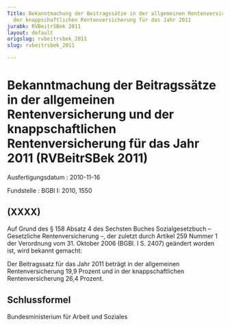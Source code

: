 ```yaml
---
Title: Bekanntmachung der Beitragssätze in der allgemeinen Rentenversicherung und
  der knappschaftlichen Rentenversicherung für das Jahr 2011
jurabk: RVBeitrSBek 2011
layout: default
origslug: rvbeitrsbek_2011
slug: rvbeitrsbek_2011

---
```


# Bekanntmachung der Beitragssätze in der allgemeinen Rentenversicherung und der knappschaftlichen Rentenversicherung für das Jahr 2011 (RVBeitrSBek 2011)

Ausfertigungsdatum
:   2010-11-16

Fundstelle
:   BGBl I: 2010, 1550


## (XXXX)

Auf Grund des § 158 Absatz 4 des Sechsten Buches Sozialgesetzbuch – Gesetzliche Rentenversicherung –, der zuletzt durch Artikel 259 Nummer 1 der Verordnung vom 31. Oktober 2006 (BGBl. I S. 2407) geändert worden ist, wird bekannt gemacht:

Der Beitragssatz für das Jahr 2011 beträgt in der allgemeinen Rentenversicherung 19,9 Prozent und in der knappschaftlichen Rentenversicherung 26,4 Prozent.


## Schlussformel

Bundesministerium für Arbeit und Soziales

